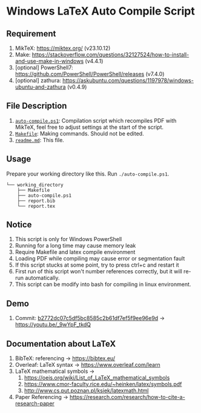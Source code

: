 # Windows LaTeX Auto Compile Script

## Requirement

1. MikTeX: <https://miktex.org/> (v23.10.12)
2. Make: <https://stackoverflow.com/questions/32127524/how-to-install-and-use-make-in-windows> (v4.4.1)
3. [optional] PowerShell7: <https://github.com/PowerShell/PowerShell/releases> (v7.4.0)
4. [optional] zathura: <https://askubuntu.com/questions/1197978/windows-ubuntu-and-zathura> (v0.4.9)

## File Description

1. [```auto-compile.ps1```](./auto-compile.ps1): Compilation script which recompiles PDF with MikTeX, feel free to adjust settings at the start of the script.
2. [```Makefile```](./Makefile): Making commands. Should not be edited.
3. [```readme.md```](./readme.md): This file.

## Usage

Prepare your working directory like this. Run ```./auto-compile.ps1```.

```
└── working_directory
    ├── Makefile
    ├── auto-compile.ps1
    ├── report.bib
    └── report.tex
```

## Notice

1. This script is only for Windows PowerShell
2. Running for a long time may cause memory leak
3. Require Makefile and latex compile environment
4. Loading PDF while compiling may cause error or segmentation fault
5. If this script stucks at some point, try to press ctrl+c and restart it
6. First run of this script won't number references correctly, but it will re-run automatically.
7. This script can be modify into bash for compiling in linux environment.

## Demo

1. Commit: [b2772dc07c5df5bc8585c2b61df7ef5f9ee96e9d](https://github.com/belongtothenight/powershell_scripts/tree/b2772dc07c5df5bc8585c2b61df7ef5f9ee96e9d/latex_script) -> <https://youtu.be/_9wYpF_tkdQ>

## Documentation about LaTeX

1. BibTeX: referencing -> <https://bibtex.eu/>
2. Overleaf: LaTeX syntax -> <https://www.overleaf.com/learn>
3. LaTeX mathematical symbols -> 
    1. <https://oeis.org/wiki/List_of_LaTeX_mathematical_symbols> 
    2. <https://www.cmor-faculty.rice.edu/~heinken/latex/symbols.pdf> 
    3. <http://www.cs.put.poznan.pl/ksiek/latexmath.html>
4. Paper Referencing -> <https://research.com/research/how-to-cite-a-research-paper>
